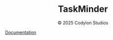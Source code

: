 <p align="center">
  <a>
    <h1 align="center">TaskMinder</h1>
  </a>
</p>

<p align="center">
  &copy; 2025 Codylon Studios
</p>

[Documentation](https://docs.taskminder.de)
